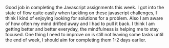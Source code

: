 Good job in completing the Javascript assignments this week. I got into the state of flow quite easily when tackling on these javascript challenges, I think I kind of enjoying looking for solutions for a problem. Also I am aware of how often my mind drifted away and I had to pull it back. I think I am getting better and better everyday, the mindfulness is helping me to stay focused. One thing I need to improve on is still not leaving some tasks until the end of week, I should aim for completing them 1-2 days earlier.
